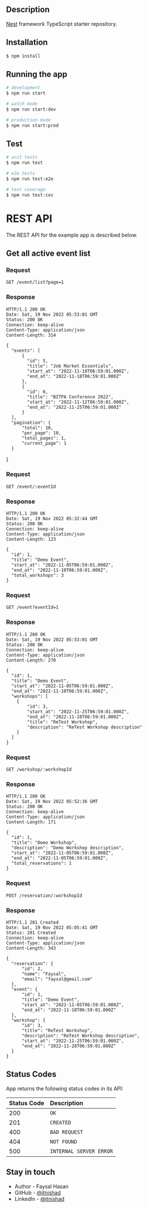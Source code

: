 ## Description

[Nest](https://github.com/nestjs/nest) framework TypeScript starter repository.

## Installation

```bash
$ npm install
```

## Running the app

```bash
# development
$ npm run start

# watch mode
$ npm run start:dev

# production mode
$ npm run start:prod
```

## Test

```bash
# unit tests
$ npm run test

# e2e tests
$ npm run test:e2e

# test coverage
$ npm run test:cov
```

# REST API
The REST API for the example app is described below.
## Get all active event list
### Request
`GET /event/list?page=1`
### Response

    HTTP/1.1 200 OK
    Date: Sat, 19 Nov 2022 05:53:01 GMT
    Status: 200 OK
    Connection: keep-alive
    Content-Type: application/json
    Content-Length: 314

    {
      "events": [
          {
            "id": 5,
            "title": "Job Market Essentials",
            "start_at": "2022-11-10T06:59:01.000Z",
            "end_at": "2022-11-18T06:59:01.000Z"
          },
          {
            "id": 6,
            "title": "BITPA Conference 2022",
            "start_at": "2022-11-12T06:59:01.000Z",
            "end_at": "2022-11-25T06:59:01.000Z"
          }
      ],
      "pagination": {
          "total": 10,
          "per_page": 10,
          "total_pages": 1,
          "current_page": 1
      }
   }


### Request
`GET /event/:eventId`

### Response

    HTTP/1.1 200 OK
    Date: Sat, 19 Nov 2022 05:32:44 GMT
    Status: 200 OK
    Connection: keep-alive
    Content-Type: application/json
    Content-Length: 123

    {
      "id": 1,
      "title": "Demo Event",
      "start_at": "2022-11-05T06:59:01.000Z",
      "end_at": "2022-11-10T06:59:01.000Z",
      "total_workshops": 3
    }

### Request
`GET /event?eventId=1`

### Response

    HTTP/1.1 200 OK
    Date: Sat, 19 Nov 2022 05:53:01 GMT
    Status: 200 OK
    Connection: keep-alive
    Content-Type: application/json
    Content-Length: 270

    {
      "id": 1,
      "title": "Demo Event",
      "start_at": "2022-11-05T06:59:01.000Z",
      "end_at": "2022-11-10T06:59:01.000Z",
      "workshops": [
        {
            "id": 3,
            "start_at": "2022-11-25T06:59:01.000Z",
            "end_at": "2022-11-28T06:59:01.000Z",
            "title": "ReTest Workshop",
            "description": "ReTest Workshop description"
        }
      ]
    }

### Request
`GET /workshop/:workshopId`

### Response

    HTTP/1.1 200 OK
    Date: Sat, 19 Nov 2022 05:52:36 GMT
    Status: 200 OK
    Connection: keep-alive
    Content-Type: application/json
    Content-Length: 171

    {
      "id": 1,
      "title": "Demo Workshop",
      "description": "Demo Workshop description",
      "start_at": "2022-11-05T06:59:01.000Z",
      "end_at": "2022-11-05T06:59:01.000Z",
      "total_reservations": 1
    }

### Request
`POST /reservation/:workshopId`

### Response

    HTTP/1.1 201 Created
    Date: Sat, 19 Nov 2022 05:05:41 GMT
    Status: 201 Created
    Connection: keep-alive
    Content-Type: application/json
    Content-Length: 343

    {
      "reservation": {
          "id": 2,
          "name": "Faysal",
          "email": "faysal@gmail.com"
      },
      "event": {
          "id": 1,
          "title": "Demo Event",
          "start_at": "2022-11-05T06:59:01.000Z",
          "end_at": "2022-11-10T06:59:01.000Z"
      },
      "workshop": {
          "id": 3,
          "title": "ReTest Workshop",
          "description": "ReTest Workshop description",
          "start_at": "2022-11-25T06:59:01.000Z",
          "end_at": "2022-11-28T06:59:01.000Z"
      }
    }


## Status Codes

App returns the following status codes in its API:

| Status Code | Description |
| :--- | :--- |
| 200 | `OK` |
| 201 | `CREATED` |
| 400 | `BAD REQUEST` |
| 404 | `NOT FOUND` |
| 500 | `INTERNAL SERVER ERROR` |


## Stay in touch

- Author - Faysal Hasan
- GitHub - [@itnishad](www.github.com/itnishad)
- LinkedIn - [@itnishad](www.linkedin.com/in/itnishad)


